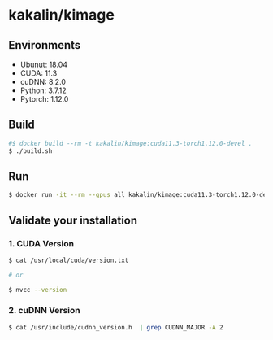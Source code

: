 # kakalin/kimage

## Environments

- Ubunut: 18.04
- CUDA: 11.3
- cuDNN: 8.2.0
- Python: 3.7.12
- Pytorch: 1.12.0

## Build

```bash
#$ docker build --rm -t kakalin/kimage:cuda11.3-torch1.12.0-devel .
$ ./build.sh
```

## Run

```bash
$ docker run -it --rm --gpus all kakalin/kimage:cuda11.3-torch1.12.0-devel
```

## Validate your installation

### 1. CUDA Version

```bash
$ cat /usr/local/cuda/version.txt

# or

$ nvcc --version
```

### 2. cuDNN Version

```bash
$ cat /usr/include/cudnn_version.h  | grep CUDNN_MAJOR -A 2
```
